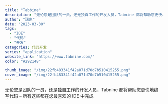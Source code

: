 ```yaml
---
title: "Tabbine"
description: "无论您是团队的一员，还是独自工作的开发人员，Tabnine 都将帮助您更快地编写代码 – 所有这些都在您最喜欢的 IDE"
author: "瑞东"
date: "2023-03-30"
tags:
  - "IDE"
  - "代码"
  - "开发"
categories: 代码开发
series: "application"
website_link: "https://www.tabnine.com/"
color: "#292148"

thumb_image: "/img/22fb483341f42a071d70d7b510415255.png"
cover_image: "/img/22fb483341f42a071d70d7b510415255.png"
---
```


无论您是团队的一员，还是独自工作的开发人员，Tabnine 都将帮助您更快地编写代码 – 所有这些都在您最喜欢的 IDE 中完成